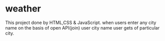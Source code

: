 # weather
This project done by HTML,CSS &amp; JavaScript. when users enter any city name on the basis of open API(join) user city name user gets of particular city.
